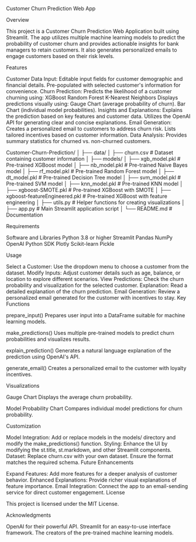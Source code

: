 Customer Churn Prediction Web App

Overview

This project is a Customer Churn Prediction Web Application built using Streamlit. The app utilizes multiple machine learning models to predict the probability of customer churn and provides actionable insights for bank managers to retain customers. It also generates personalized emails to engage customers based on their risk levels.

Features

Customer Data Input:
Editable input fields for customer demographic and financial details.
Pre-populated with selected customer's information for convenience.
Churn Prediction:
Predicts the likelihood of a customer churning using:
XGBoost
Random Forest
K-Nearest Neighbors
Displays predictions visually using:
Gauge Chart (average probability of churn).
Bar Chart (individual model probabilities).
Insights and Explanations:
Explains the prediction based on key features and customer data.
Utilizes the OpenAI API for generating clear and concise explanations.
Email Generation:
Creates a personalized email to customers to address churn risk.
Lists tailored incentives based on customer information.
Data Analysis:
Provides summary statistics for churned vs. non-churned customers.

Customer-Churn-Prediction/
│
├── data/
│   ├── churn.csv                # Dataset containing customer information
│
├── models/
│   ├── xgb_model.pkl            # Pre-trained XGBoost model
│   ├── nb_model.pkl             # Pre-trained Naive Bayes model
│   ├── rf_model.pkl             # Pre-trained Random Forest model
│   ├── dt_model.pkl             # Pre-trained Decision Tree model
│   ├── svm_model.pkl            # Pre-trained SVM model
│   ├── knn_model.pkl            # Pre-trained KNN model
│   ├── xgboost-SMOTE.pkl        # Pre-trained XGBoost with SMOTE
│   ├── xgboost-featureEngineered.pkl  # Pre-trained XGBoost with feature engineering
│
├── utils.py                     # Helper functions for creating visualizations
│
├── app.py                       # Main Streamlit application script
│
└── README.md                    # Documentation

Requirements

Software and Libraries
Python 3.8 or higher
Streamlit
Pandas
NumPy
OpenAI Python SDK
Plotly
Scikit-learn
Pickle

Usage

Select a Customer:
Use the dropdown menu to choose a customer from the dataset.
Modify Inputs:
Adjust customer details such as age, balance, or location to explore different scenarios.
View Predictions:
Check the churn probability and visualization for the selected customer.
Explanation:
Read a detailed explanation of the churn prediction.
Email Generation:
Review a personalized email generated for the customer with incentives to stay.
Key Functions

prepare_input()
Prepares user input into a DataFrame suitable for machine learning models.

make_predictions()
Uses multiple pre-trained models to predict churn probabilities and visualizes results.

explain_prediction()
Generates a natural language explanation of the prediction using OpenAI's API.

generate_email()
Creates a personalized email to the customer with loyalty incentives.

Visualizations

Gauge Chart
Displays the average churn probability.

Model Probability Chart
Compares individual model predictions for churn probability.

Customization

Model Integration:
Add or replace models in the models/ directory and modify the make_predictions() function.
Styling:
Enhance the UI by modifying the st.title, st.markdown, and other Streamlit components.
Dataset:
Replace churn.csv with your own dataset. Ensure the format matches the required schema.
Future Enhancements

Expand Features:
Add more features for a deeper analysis of customer behavior.
Enhanced Explanations:
Provide richer visual explanations of feature importance.
Email Integration:
Connect the app to an email-sending service for direct customer engagement.
License

This project is licensed under the MIT License.

Acknowledgments

OpenAI for their powerful API.
Streamlit for an easy-to-use interface framework.
The creators of the pre-trained machine learning models.
